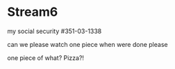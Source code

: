 # Stream6

my social security #351-03-1338

can we please watch one piece when were done please

one piece of what? Pizza?!
